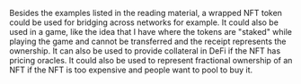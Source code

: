 Besides the examples listed in the reading material, a wrapped NFT token could be used for bridging across networks for example. It could also be used in a game, like the idea that I have where the tokens are "staked" while playing the game and cannot be transferred and the receipt represents the ownership.
It can also be used to provide collateral in DeFi if the NFT has pricing oracles. It could also be used to represent fractional ownership of an NFT if the NFT is too expensive and people want to pool to buy it.
